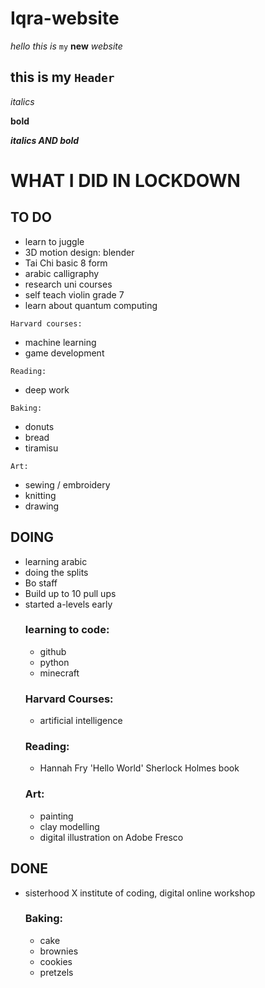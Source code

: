 # Iqra-website

<em>hello this is</em> <code>my</code> **new** <em>website</em>

<h2> this is my <code>Header</code></h2>

<em>italics</em>

**bold**

<strong><em> italics AND bold</em></strong>


# WHAT I DID IN LOCKDOWN

## TO DO
- learn to juggle 
- 3D motion design: blender
- Tai Chi basic 8 form
- arabic calligraphy 
- research uni courses
- self teach violin grade 7
- learn about quantum computing

<code>Harvard courses:</code>
  - machine learning
  - game development

<code>Reading:</code>
  - deep work

<code>Baking:</code>
  - donuts
  - bread
  - tiramisu

<code>Art:</code>
  - sewing / embroidery 
  - knitting 
  - drawing


## DOING 
- learning arabic
- doing the splits
- Bo staff
- Build up to 10 pull ups
- started a-levels early
  ### learning to code:
  - github
  - python
  - minecraft
  ### Harvard Courses:
  - artificial intelligence 
  ### Reading: 
  - Hannah Fry 'Hello World'
  Sherlock Holmes book
  ### Art:
  - painting
  - clay modelling
  - digital illustration on Adobe Fresco


## DONE 
- sisterhood X institute of coding, digital online workshop
  ### Baking:
  - cake
  - brownies
  - cookies
  - pretzels 
